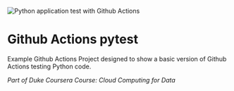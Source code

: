 ![Python application test with Github Actions](https://github.com/noahgift/github-actions-pytest/workflows/Python%20application%20test%20with%20Github%20Actions/badge.svg)

# Github Actions pytest
Example Github Actions Project designed to show a basic version of Github Actions testing Python code.

*Part of Duke Coursera Course:  Cloud Computing for Data*
